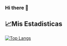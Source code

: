 ### Hi there 👋

<!--
**carloscalel/carloscalel** is a ✨ _special_ ✨ repository because its `README.md` (this file) appears on your GitHub profile.

Here are some ideas to get you started:

- 🔭 I’m currently working on ...
- 🌱 I’m currently learning ...
- 👯 I’m looking to collaborate on ...
- 🤔 I’m looking for help with ...
- 💬 Ask me about ...
- 📫 How to reach me: ...
- 😄 Pronouns: ...
- ⚡ Fun fact: ...
-->

## 📈Mis Estadisticas
[![Top Langs](https://github-readme-stats.vercel.app/api/top-langs/?username=carloscalel&layout=compact)](https://github.com/carloscalel/github-readme-stats)
